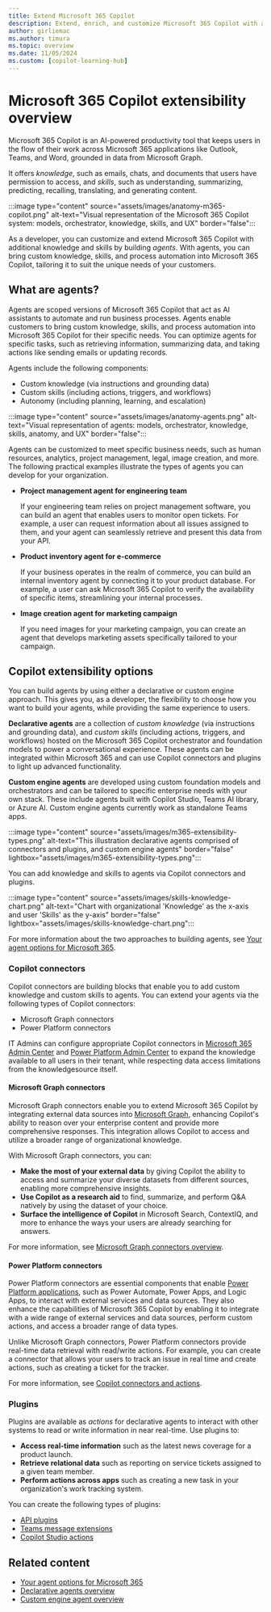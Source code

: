 ```yaml
---
title: Extend Microsoft 365 Copilot
description: Extend, enrich, and customize Microsoft 365 Copilot with agents, external services, and data.
author: girliemac
ms.author: timura
ms.topic: overview
ms.date: 11/05/2024
ms.custom: [copilot-learning-hub]
---
```


# Microsoft 365 Copilot extensibility overview

Microsoft 365 Copilot is an AI-powered productivity tool that keeps users in the flow of their work across Microsoft 365 applications like Outlook, Teams, and Word, grounded in data from Microsoft Graph.

It offers *knowledge*, such as emails, chats, and documents that users have permission to access, and *skills*, such as understanding, summarizing, predicting, recalling, translating, and generating content.

:::image type="content" source="assets/images/anatomy-m365-copilot.png" alt-text="Visual representation of the Microsoft 365 Copilot system: models, orchestrator, knowledge, skills, and UX" border="false":::

As a developer, you can customize and extend Microsoft 365 Copilot with additional knowledge and skills by building *agents*. With agents, you can bring custom knowledge, skills, and process automation into Microsoft 365 Copilot, tailoring it to suit the unique needs of your customers.

## What are agents?

Agents are scoped versions of Microsoft 365 Copilot that act as AI assistants to automate and run business processes. Agents enable customers to bring custom knowledge, skills, and process automation into Microsoft 365 Copilot for their specific needs. You can optimize agents for specific tasks, such as retrieving information, summarizing data, and taking actions like sending emails or updating records. 

Agents include the following components:

- Custom knowledge (via instructions and grounding data)
- Custom skills (including actions, triggers, and workflows) 
- Autonomy (including planning, learning, and escalation)

:::image type="content" source="assets/images/anatomy-agents.png" alt-text="Visual representation of agents: models, orchestrator, knowledge, skills, anatomy, and UX" border="false":::


Agents can be customized to meet specific business needs, such as human resources, analytics, project management, legal, image creation, and more. The following practical examples illustrate the types of agents you can develop for your organization.

- **Project management agent for engineering team**

    If your engineering team relies on project management software, you can build an agent that enables users to monitor open tickets. For example, a user can request information about all issues assigned to them, and your agent can seamlessly retrieve and present this data from your API.

- **Product inventory agent for e-commerce**

    If your business operates in the realm of commerce, you can build an internal inventory agent by connecting it to your product database. For example, a user can ask Microsoft 365 Copilot to verify the availability of specific items, streamlining your internal processes.

- **Image creation agent for marketing campaign**

   If you need images for your marketing campaign, you can create an agent that develops marketing assets specifically tailored to your campaign.

## Copilot extensibility options

You can build agents by using either a declarative or custom engine approach. This gives you, as a developer, the flexibility to choose how you want to build your agents, while providing the same experience to users.

**Declarative agents** are a collection of *custom knowledge* (via instructions and grounding data), and *custom skills* (including actions, triggers, and workflows) hosted on the Microsoft 365 Copilot orchestrator and foundation models to power a conversational experience. These agents can be integrated within Microsoft 365 and can use Copilot connectors and plugins to light up advanced functionality.​

**Custom engine agents** are developed using custom foundation models and orchestrators and can be tailored to specific enterprise needs with your own stack. These include agents built with Copilot Studio, Teams AI library, or Azure AI. Custom engine agents currently work as standalone Teams apps.

:::image type="content" source="assets/images/m365-extensibility-types.png" alt-text="This illustration declarative agents comprised of connectors and plugins, and custom engine agents" border="false" lightbox="assets/images/m365-extensibility-types.png":::

You can add knowledge and skills to agents via Copilot connectors and plugins.

:::image type="content" source="assets/images/skills-knowledge-chart.png" alt-text="Chart with organizational 'Knowledge' as the x-axis and user 'Skills' as the y-axis" border="false" lightbox="assets/images/skills-knowledge-chart.png":::

For more information about the two approaches to building agents, see [Your agent options for Microsoft 365](decision-guide.md).

### Copilot connectors

Copilot connectors are building blocks that enable you to add custom knowledge and custom skills to agents. You can extend your agents via the following types of Copilot connectors:

- Microsoft Graph connectors
- Power Platform connectors

IT Admins can configure appropriate Copilot connectors in [Microsoft 365 Admin Center](https://admin.microsoft.com) and [Power Platform Admin Center](https://admin.powerplatform.microsoft.com) to expand the knowledge available to all users ​in their tenant, while respecting data access limitations from the knowledge ​source itself.

#### Microsoft Graph connectors

Microsoft Graph connectors enable you to extend Microsoft 365 Copilot by integrating external data sources into [Microsoft Graph](/graph/overview), enhancing Copilot's ability to reason over your enterprise content and provide more comprehensive responses. This integration allows Copilot to access and utilize a broader range of organizational knowledge.

With Microsoft Graph connectors, you can:

- **Make the most of your external data** by giving Copilot the ability to access and summarize your diverse datasets from different sources, enabling more comprehensive insights.
- **Use Copilot as a research aid** to find, summarize, and perform Q&A natively by using the dataset of your choice.
- **Surface the intelligence of Copilot** in Microsoft Search, ContextIQ, and more to enhance the ways your users are already searching for answers.

For more information, see [Microsoft Graph connectors overview](overview-graph-connector.md).

#### Power Platform connectors

Power Platform connectors are essential components that enable [Power Platform applications](https://www.microsoft.com/power-platform#products), such as Power Automate, Power Apps, and Logic Apps, to interact with external services and data sources. They also enhance the capabilities of Microsoft 365 Copilot by enabling it to integrate with a wide range of external services and data sources, perform custom actions, and access a broader range of data types.

Unlike Microsoft Graph connectors, Power Platform connectors provide real-time data retrieval with read/write actions. For example, you can create a connector that allows your users to track an issue in real time and create actions, such as creating a ticket for the tracker.

For more information, see [Copilot connectors and actions](/microsoft-copilot-studio/copilot-plugins-overview?context=/microsoft-365-copilot/extensibility/context).

### Plugins

Plugins are available as *actions* for declarative agents to interact with other systems to read or write information in near real-time. Use plugins to:

- **Access real-time information** such as the latest news coverage for a product launch.
- **Retrieve relational data** such as reporting on service tickets assigned to a given team member.
- **Perform actions across apps** such as creating a new task in your organization's work tracking system.

You can create the following types of plugins:

- [API plugins](overview-api-plugins.md)
- [Teams message extensions](overview-message-extension-bot.md)
- [Copilot Studio actions](/microsoft-copilot-studio/copilot-plugins-overview?context=/microsoft-365-copilot/extensibility/context)

## Related content

- [Your agent options for Microsoft 365](decision-guide.md)
- [Declarative agents overview](overview-declarative-agent.md)
- [Custom engine agent overview](overview-custom-engine-agent.md)
